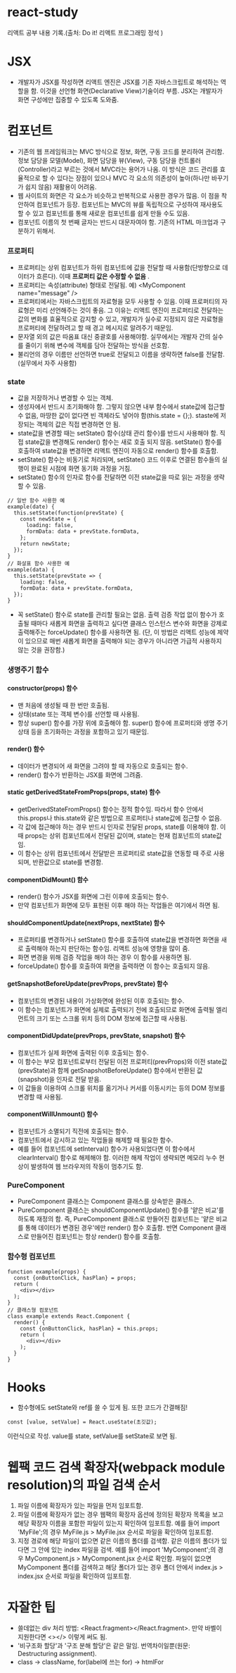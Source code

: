# react-study
리액트 공부 내용 기록.(출처: Do it! 리액트 프로그래밍 정석 )
# JSX
- 개발자가 JSX를 작성하면 리액트 엔진은 JSX를 기존 자바스크립트로 해석하는 역할을 함. 이것을 선언형 화면(Declarative View)기술이라 부름. JSX는 개발자가 화면 구성에만 집중할 수 있도록 도와줌.
# 컴포넌트
- 기존의 웹 프레임워크는 MVC 방식으로 정보, 화면, 구동 코드를 분리하여 관리함. 정보 담당을 모델(Model), 화면 담당을 뷰(View), 구동 담당을 컨트롤러(Controller)라고 부르는 것에서 MVC라는 용어가 나옴. 이 방식은 코드 관리를 효율적으로 할 수 있다는 장점이 있으나 MVC 각 요소의 의존성이 높아(하나만 바꾸기가 쉽지 않음) 재활용이 어려움.
- 웹 사이트의 화면은 각 요소가 비슷하고 반복적으로 사용한 경우가 많음. 이 점을 착안하여 컴포넌트가 등장. 컴포넌트는 MVC의 뷰를 독립적으로 구성하여 재사용도 할 수 있고 컴포넌트를 통해 새로운 컴포넌트를 쉽게 만들 수도 있음.
- 컴포넌트 이름의 첫 번째 글자는 반드시 대문자여야 함. 기존의 HTML 마크업과 구분하기 위해서.
### 프로퍼티
- 프로퍼티는 상위 컴포넌트가 하위 컴포넌트에 값을 전달할 때 사용함(단방향으로 데이터가 흐른다). 이때 **프로퍼티 값은 수정할 수 없음** .
- 프로퍼티는 속성(attribute) 형태로 전달됨. 예) \<MyComponent name="message" />
- 프로퍼티에서는 자바스크립트의 자료형을 모두 사용할 수 있음. 이때 프로퍼티의 자료형은 미리 선언해주는 것이 좋음. 그 이유는 리액트 엔진이 프로퍼티로 전달하는 값의 변화를 효율적으로 감지할 수 있고, 개발자가 실수로 지정되지 않은 자료형을 프로퍼티에 전달하려고 할 때 경고 메시지로 알려주기 때문임.
- 문자열 외의 값은 따옴표 대신 중괄호를 사용해야함. 실무에서는 개발자 간의 실수를 줄이기 위해 변수에 객체를 담아 전달하는 방식을 선호함.
- 불리언의 경우 이름만 선언하면 true로 전달되고 이름을 생략하면 false를 전달함.(실무에서 자주 사용함)
### state
- 값을 저장하거나 변경할 수 있는 객체.
- 생성자에서 반드시 초기화해야 함. 그렇지 않으면 내부 함수에서 state값에 접근할 수 없음, 마땅한 값이 없다면 빈 객체라도 넣어야 함(this.state = {};). staste에 저장되는 객체의 값은 직접 변경하면 안 됨.
- state값을 변경할 때는 setState() 함수(상태 관리 함수)를 반드시 사용해야 함. 직접 state값을 변경해도 render() 함수는 새로 호출 되지 않음. setState() 함수를 호출하여 state값을 변경하면 리액트 엔진이 자동으로 render() 함수를 호출함.
- setState() 함수는 비동기로 처리되며, setState() 코드 이후로 연결된 함수들의 실행이 완료된 시점에 화면 동기화 과정을 거침.
- setState() 함수의 인자로 함수를 전달하면 이전 state값을 따로 읽는 과정을 생략할 수 있음.
```
// 일반 함수 사용한 예
example(date) {
  this.setState(function(prevState) {
    const newState = {
      loading: false,
      formData: data + prevState.formData,
    };
    return newState;
  });
}
// 화살표 함수 사용한 예
example(data) {
  this.setState(prevState => {
    loading: false,
    formData: data + prevState.formData,
  });
}
```
- 꼭 setState() 함수로 state를 관리할 필요는 없음. 출력 검증 작업 없이 함수가 호출될 때마다 새롭게 화면을 출력하고 싶다면 클래스 인스턴스 변수와 화면을 강제로 출력해주는 forceUpdate() 함수를 사용하면 됨. (단, 이 방법은 리액트 성능에 제약이 있으므로 매번 새롭게 화면을 출력해야 되는 경우가 아니라면 가급적 사용하지 않는 것을 권장함.)
### 생명주기 함수
#### constructor(props) 함수
- 맨 처음에 생성될 때 한 번만 호출됨.
- 상태(state 또는 객체 변수)를 선언할 때 사용됨.
- 항상 super() 함수를 가장 위에 호출해야 함. super() 함수에 프로퍼티와 생명 주기 상태 등을 초기화하는 과정을 포함하고 있기 때문임.
#### render() 함수
- 데이터가 변경되어 새 화면을 그려야 할 때 자동으로 호출되는 함수.
- render() 함수가 반환하는 JSX를 화면에 그려줌.
#### static getDerivedStateFromProps(props, state) 함수
- getDerivedStateFromProps() 함수는 정적 함수임. 따라서 함수 안에서 this.props나 this.state와 같은 방법으로 프로퍼티나 state값에 접근할 수 없음.
- 각 값에 접근해야 하는 경우 반드시 인자로 전달된 props, state를 이용해야 함. 이때 props는 상위 컴포넌트에서 전달된 값이며, state는 현재 컴포넌트의 state값임.
- 이 함수는 상위 컴포넌트에서 전달받은 프로퍼티로 state값을 연동할 때 주로 사용되며, 반환값으로 state를 변경함.
#### componentDidMount() 함수
- render() 함수가 JSX를 화면에 그린 이후에 호출되는 함수.
- 만약 컴포넌트가 화면에 모두 표현된 이후 해야 하는 작업들은 여기에서 하면 됨.
#### shouldComponentUpdate(nextProps, nextState) 함수
- 프로퍼티를 변경하거나 setState() 함수를 호출하여 state값을 변경하면 화면을 새로 출력해야 하는지 판단하는 함수임. 리액트 성능에 영향을 많이 줌.
- 화면 변경을 위해 검증 작업을 해야 하는 경우 이 함수를 사용하면 됨.
- forceUpdate() 함수를 호출하여 화면을 출력하면 이 함수는 호출되지 않음.
#### getSnapshotBeforeUpdate(prevProps, prevState) 함수
- 컴포넌트의 변경된 내용이 가상화면에 완성된 이후 호출되는 함수.
- 이 함수는 컴포넌트가 화면에 실제로 출력되기 전에 호출되므로 화면에 출력될 엘리먼트의 크기 또는 스크롤 위치 등의 DOM 정보에 접근할 때 사용됨.
#### componentDidUpdate(prevProps, prevState, snapshot) 함수
- 컴포넌트가 실제 화면에 출력된 이후 호출되는 함수.
- 이 함수는 부모 컴포넌트로부터 전달된 이전 프로퍼티(prevProps)와 이전 state값(prevState)과 함께 getSnapshotBeforeUpdate() 함수에서 반환된 값(snapshot)을 인자로 전달 받음.
- 이 값들을 이용하여 스크롤 위치를 옮기거나 커서를 이동시키는 등의 DOM 정보를 변경할 때 사용됨.
#### componentWillUnmount() 함수
- 컴포넌트가 소멸되기 직전에 호출되는 함수.
- 컴포넌트에서 감시하고 있는 작업들을 해제할 때 필요한 함수.
- 예를 들어 컴포넌트에 setInterval() 함수가 사용되었다면 이 함수에서 clearInterval() 함수로 해제해야 함. 이러한 해제 작업이 생략되면 메모리 누수 현상이 발생하여 웹 브라우저의 작동이 멈추기도 함.
### PureComponent
- PureComponent 클래스는 Component 클래스를 상속받은 클래스.
- PureComponent 클래스는 shouldComponentUpdate() 함수를 '얕은 비교'를 하도록 재정의 함. 즉, PureComponent 클래스로 만들어진 컴포넌트는 '얕은 비교를 통해 데이터가 변경된 경우'에만 render() 함수 호출함. 반면 Component 클래스로 만들어진 컴포넌트는 항상 render() 함수를 호출함.
### 함수형 컴포넌트
```
function example(props) {
  const {onButtonClick, hasPlan} = props;
  return (
    <div></div>
  );
}
// 클래스형 컴포넌트
class example extends React.Component {
  render() {
    const {onButtonClick, hasPlan} = this.props;
    return (
      <div></div>
    );
  }
}
```
# Hooks
- 함수형에도 setState와 ref를 쓸 수 있게 됨. 또한 코드가 간결해짐!
```
const [value, setValue] = React.useState(초깃값);
```
이런식으로 작성. value를 state, setValue를 setState로 보면 됨. 
# 웹팩 코드 검색 확장자(webpack module resolution)의 파일 검색 순서
1. 파일 이름에 확장자가 있는 파일을 먼저 임포트함.
2. 파일 이름에 확장자가 없는 경우 웹팩의 확장자 옵션에 정의된 확장자 목록을 보고 해당 확장자 이름을 포함한 파일이 있는지 확인하여 임포트함. 예를 들어 import 'MyFile';의 경우 MyFile.js > MyFile.jsx 순서로 파일을 확인하여 임포트함.
3. 지정 경로에 해당 파일이 없으면 같은 이름의 폴더를 검색함. 같은 이름의 폴더가 있다면 그 안에 있는 index 파일을 검색. 예를 들어 import 'MyComponent';의 경우 MyComponent.js > MyComponent.jsx 순서로 확인함. 파일이 없으면 MyComponent 폴더를 검색하고 해당 폴더가 있는 경우 폴더 안에서 index.js > index.jsx 순서로 파일을 확인하여 임포트함.
# 자잘한 팁
- 쓸데없는 div 처리 방법: \<React.fragment></React.fragment>. 만약 바벨이 지원한다면 \<></> 이렇게 써도 됨.
- '비구조화 할당'과 '구조 분해 할당'은 같은 말임. 번역차이일뿐(원문: Destructuring assignment).
- class -> className, for(label에 쓰는 for) -> htmlFor
